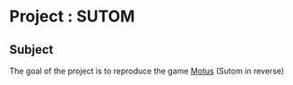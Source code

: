 # Project : SUTOM

## Subject
The goal of the project is to reproduce the game [Motus](https://fr.wikipedia.org/wiki/Motus_(jeu_t%C3%A9l%C3%A9vis%C3%A9)) (Sutom in reverse)

 
